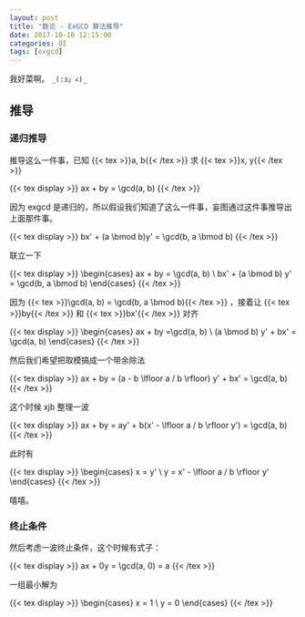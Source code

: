 ```yaml
---
layout: post
title: "数论 - ExGCD 算法推导"
date: 2017-10-10 12:15:00
categories: OI
tags: [exgcd]
---
```


我好菜啊。 `_(:з」∠)_`

## 推导

### 递归推导

推导这么一件事，已知 {{< tex >}}a, b{{< /tex >}} 求 {{< tex >}}x, y{{< /tex >}}

{{< tex display >}}
ax + by = \gcd(a, b)
{{< /tex >}}

因为 exgcd 是递归的，所以假设我们知道了这么一件事，妄图通过这件事推导出上面那件事。

{{< tex display >}}
bx' + (a \bmod b)y' = \gcd(b, a \bmod b)
{{< /tex >}}

联立一下

{{< tex display >}}
\begin{cases}
ax + by = \gcd(a, b) \\
bx' + (a \bmod b) y' = \gcd(b, a \bmod b)
\end{cases}
{{< /tex >}}

因为 {{< tex >}}\gcd(a, b) = \gcd(b, a \bmod b){{< /tex >}} ，接着让 {{< tex >}}by{{< /tex >}} 和 {{< tex >}}bx'{{< /tex >}} 对齐

{{< tex display >}}
\begin{cases}
ax + by =\gcd(a, b) \\
(a \bmod b) y' + bx' = \gcd(a, b)
\end{cases}
{{< /tex >}}

然后我们希望把取模搞成一个带余除法

{{< tex display >}}
ax + by = (a - b \lfloor a / b \rfloor) y' + bx' = \gcd(a, b)
{{< /tex >}}

这个时候 xjb 整理一波

{{< tex display >}}
ax + by = ay' + b(x' - \lfloor a / b \rfloor y') = \gcd(a, b)
{{< /tex >}}

此时有

{{< tex display >}}
\begin{cases}
x = y' \\
y =  x' - \lfloor a / b \rfloor y'
\end{cases}
{{< /tex >}}

嘻嘻。

### 终止条件
然后考虑一波终止条件，这个时候有式子：

{{< tex display >}}
ax + 0y = \gcd(a, 0) = a
{{< /tex >}}

一组最小解为

{{< tex display >}}
\begin{cases}
x = 1 \\
y = 0
\end{cases}
{{< /tex >}}
